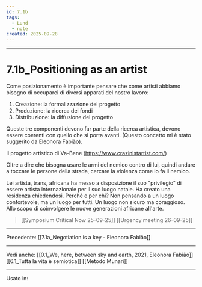 ```yaml
---
id: 7.1b
tags:
  - Lund
  - note
created: 2025-09-28
---
```

---

# 7.1b_Positioning as an artist

Come posizionamento è importante pensare che come artisti abbiamo bisogno di occuparci di diversi apparati del nostro lavoro:
1. Creazione: la formalizzazione del progetto
2. Produzione: la ricerca dei fondi
3. Distribuzione: la diffusione del progetto

Queste tre componenti devono far parte della ricerca artistica, devono essere coerenti con quello che si porta avanti. (Questo concetto mi è stato suggerito da Eleonora Fabião).

Il progetto artistico di Va-Bene (https://www.crazinistartist.com/)

Oltre a dire che bisogna usare le armi del nemico contro di lui, quindi andare a toccare le persone della strada, cercare la violenza come lo fa il nemico.

Lei artista, trans, africana ha messo a disposizione il suo "privilegio" di essere artista internazionale per il suo luogo natale. Ha creato una residenza chiedendosi. Perché e per chi? Non pensando a un luogo confortevole, ma un luogo per tutti. Un luogo non sicuro ma coraggioso. Allo scopo di coinvolgere le nuove generazioni africane all'arte.


> [[Symposium Critical Now 25-09-25]]
> [[Urgency meeting 26-09-25]]

---
Precedente:
[[7.1a_Negotiation is a key - Eleonora Fabião]]

---

Vedi anche:
[[0.1_We, here, between sky and earth, 2021, Eleonora Fabião]]
[[6.1_Tutta la vita è semiotica]]
[[Metodo Munari]]

---
Usato in: